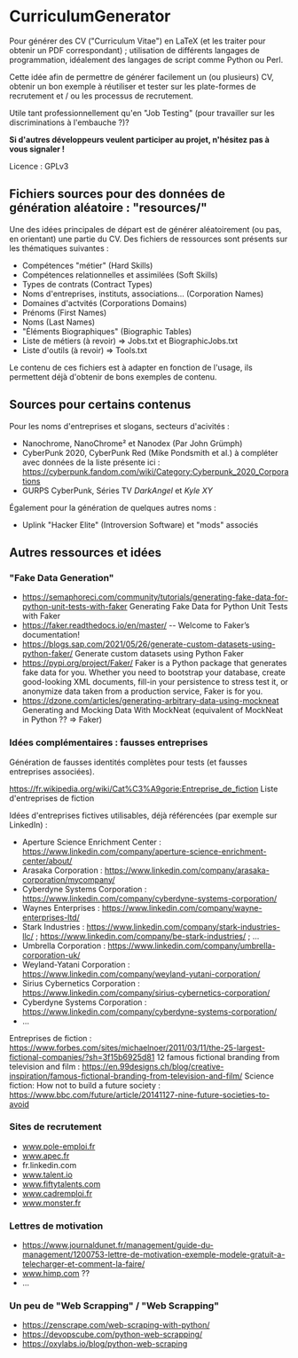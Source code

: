 # CurriculumGenerator

Pour générer des CV ("Curriculum Vitae") en LaTeX (et les traiter pour obtenir un PDF correspondant) ; utilisation de différents langages de programmation, idéalement des langages de script comme Python ou Perl. 

Cette idée afin de permettre de générer facilement un (ou plusieurs) CV, obtenir un bon exemple à réutiliser et tester sur les plate-formes de recrutement et / ou les processus de recrutement. 

Utile tant professionnellement qu'en "Job Testing" (pour travailler sur les discriminations à l'embauche ?)? 

__Si d'autres développeurs veulent participer au projet, n'hésitez pas à vous signaler !__

Licence : GPLv3

## Fichiers sources pour des données de génération aléatoire : "resources/"

Une des idées principales de départ est de générer aléatoirement (ou pas, en orientant) une partie du CV. Des fichiers de ressources sont présents sur les thématiques suivantes : 

* Compétences "métier" (Hard Skills)
* Compétences relationnelles et assimilées (Soft Skills)
* Types de contrats (Contract Types)
* Noms d'entreprises, instituts, associations... (Corporation Names)
* Domaines d'actvités (Corporations Domains)
* Prénoms (First Names)
* Noms (Last Names)
* "Éléments Biographiques"  (Biographic Tables)
* Liste de métiers (à revoir) => Jobs.txt et BiographicJobs.txt
* Liste d'outils (à revoir) => Tools.txt

Le contenu de ces fichiers est à adapter en fonction de l'usage, ils permettent déjà d'obtenir de bons exemples de contenu. 

## Sources pour certains contenus

Pour les noms d'entreprises et slogans, secteurs d'acivités : 
* Nanochrome, NanoChrome² et Nanodex (Par John Grümph)
* CyberPunk 2020, CyberPunk Red (Mike Pondsmith et al.) à compléter avec données de la liste présente ici : https://cyberpunk.fandom.com/wiki/Category:Cyberpunk_2020_Corporations
* GURPS CyberPunk, Séries TV *DarkAngel* et *Kyle XY*

Également pour la génération de quelques autres noms : 
* Uplink "Hacker Elite" (Introversion Software) et "mods" associés

## Autres ressources et idées

### "Fake Data Generation"

  * https://semaphoreci.com/community/tutorials/generating-fake-data-for-python-unit-tests-with-faker Generating Fake Data for Python Unit Tests with Faker
  * https://faker.readthedocs.io/en/master/ -- Welcome to Faker’s documentation!
  * https://blogs.sap.com/2021/05/26/generate-custom-datasets-using-python-faker/ Generate custom datasets using Python Faker
  * https://pypi.org/project/Faker/ Faker is a Python package that generates fake data for you. Whether you need to bootstrap your database, create good-looking XML documents, fill-in your persistence to stress test it, or anonymize data taken from a production service, Faker is for you.
  * https://dzone.com/articles/generating-arbitrary-data-using-mockneat Generating and Mocking Data With MockNeat (equivalent of MockNeat in Python ?? => Faker)

### Idées complémentaires : fausses entreprises

Génération de fausses identités complètes pour tests (et fausses entreprises associées). 

https://fr.wikipedia.org/wiki/Cat%C3%A9gorie:Entreprise_de_fiction Liste d'entreprises de fiction

Idées d'entreprises fictives utilisables, déjà référencées (par exemple sur LinkedIn) : 
  - Aperture Science Enrichment Center : https://www.linkedin.com/company/aperture-science-enrichment-center/about/
  - Arasaka Corporation : https://www.linkedin.com/company/arasaka-corporation/mycompany/
  - Cyberdyne Systems Corporation : https://www.linkedin.com/company/cyberdyne-systems-corporation/
  - Waynes Enterprises : https://www.linkedin.com/company/wayne-enterprises-ltd/
  - Stark Industries : https://www.linkedin.com/company/stark-industries-llc/ ; https://www.linkedin.com/company/be-stark-industries/ ; ... 
  - Umbrella Corporation : https://www.linkedin.com/company/umbrella-corporation-uk/
  - Weyland-Yatani Corporation : https://www.linkedin.com/company/weyland-yutani-corporation/
  - Sirius Cybernetics Corporation : https://www.linkedin.com/company/sirius-cybernetics-corporation/
  - Cyberdyne Systems Corporation : https://www.linkedin.com/company/cyberdyne-systems-corporation/
  - ... 
  
Entreprises de fiction : https://www.forbes.com/sites/michaelnoer/2011/03/11/the-25-largest-fictional-companies/?sh=3f15b6925d81
12 famous fictional branding from television and film : https://en.99designs.ch/blog/creative-inspiration/famous-fictional-branding-from-television-and-film/
Science fiction: How not to build a future society : https://www.bbc.com/future/article/20141127-nine-future-societies-to-avoid

### Sites de recrutement 

* www.pole-emploi.fr
* www.apec.fr
* fr.linkedin.com
* www.talent.io
* www.fiftytalents.com
* www.cadremploi.fr
* www.monster.fr

### Lettres de motivation

* https://www.journaldunet.fr/management/guide-du-management/1200753-lettre-de-motivation-exemple-modele-gratuit-a-telecharger-et-comment-la-faire/
* www.himp.com ??
* ...

### Un peu de "Web Scrapping" / "Web Scrapping"

 * https://zenscrape.com/web-scraping-with-python/
 * https://devopscube.com/python-web-scrapping/
 * https://oxylabs.io/blog/python-web-scraping

